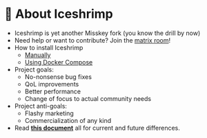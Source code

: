 # 🧡 About Iceshrimp

- Iceshrimp is yet another Misskey fork (you know the drill by now)
- Need help or want to contribute? Join the [matrix room](https://matrix.to/#/%23iceshrimp-dev:161.rocks)!
- How to install Iceshrimp
  - [Manually](docs/install.md)
  - [Using Docker Compose](docs/docker-compose-install.md)
- Project goals:
  - No-nonsense bug fixes
  - QoL improvements
  - Better performance
  - Change of focus to actual community needs
- Project anti-goals:
  - Flashy marketing
  - Commercialization of any kind
- Read **[this document](./CHANGES_FROM_UPSTREAM.md)** all for current and future differences.
